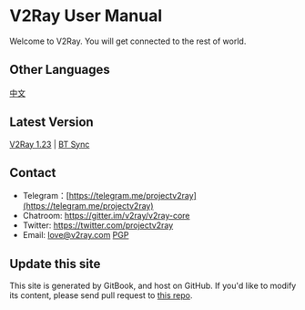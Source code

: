 # V2Ray User Manual

Welcome to V2Ray. You will get connected to the rest of world.

## Other Languages
[中文](https://www.v2ray.com/)

## Latest Version
[V2Ray 1.23](https://github.com/v2ray/v2ray-core/releases) | [BT Sync](https://link.getsync.com/#f=v2ray&sz=19E6&t=1&s=6FLYZURKW4ZI5SIE55VJXTLNAMTMILCL&i=CER544EIJKHBENRLTK6JZ4X32OTPZDTQV&v=2.3)

## Contact
* Telegram：[https://telegram.me/projectv2ray](https://telegram.me/projectv2ray)
* Chatroom: https://gitter.im/v2ray/v2ray-core
* Twitter: https://twitter.com/projectv2ray
* Email: love@v2ray.com [PGP](chapter_00/pgp.md)

## Update this site
This site is generated by GitBook, and host on GitHub. If you'd like to modify its content, please send pull request to [this repo](https://github.com/v2ray/manual).

